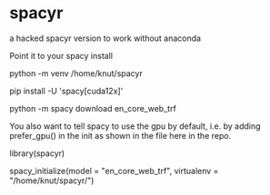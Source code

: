 # spacyr
a hacked spacyr version to work without anaconda

Point it to your spacy install 

python -m venv /home/knut/spacyr 

pip install -U 'spacy[cuda12x]'



  python -m spacy download en_core_web_trf

You also want to tell spacy to use the gpu by default, i.e. by adding prefer_gpu() in the init as shown in the file here in the repo. 

  library(spacyr)



  spacy_initialize(model = "en_core_web_trf", virtualenv = "/home/knut/spacyr/")
